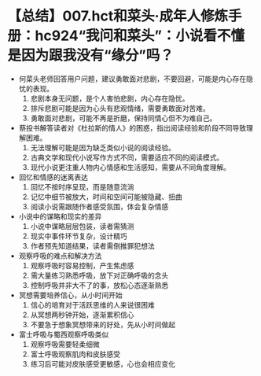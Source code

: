 # 【总结】007.hct和菜头·成年人修炼手册：hc924“我问和菜头”：小说看不懂是因为跟我没有“缘分”吗？

-   何菜头老师回答用户问题，建议勇敢面对悲剧，不要回避，可能是内心存在隐忧的表现。
    1.  悲剧本身无问题，是个人害怕悲剧，内心存在隐忧。
    2.  排斥悲剧可能是因为心头有悲观情绪，需要勇敢面对苦难。
    3.  勇敢面对悲剧，可能不再是折磨，保持同情心但不为难自己。
-   蔡投书解答读者对《杜拉斯的情人》的困惑，指出阅读经验和阶段不同导致理解困难。
    1.  无法理解可能是因为缺乏类似小说的阅读经验。
    2.  古典文学和现代小说写作方式不同，需要适应不同的阅读模式。
    3.  现代小说更注重人物内心情感和生活感知，需要从不同角度理解。
-   回忆和情感的迷离表达
    1.  回忆不按时序呈现，而是随意流淌
    2.  记忆中细节被放大，时间和空间可能被隐藏、扭曲
    3.  阅读小说需跟随作者感受氛围，体会复杂情感
-   小说中的谋略和现实的差异
    1.  小说中谋略层层包装，读者需猜测
    2.  现实中事件环节复杂，设计精巧
    3.  作者预先知道结果，读者需倒推罪犯想法
-   观察呼吸的难点和解决方法
    1.  观察呼吸时容易控制，产生焦虑感
    2.  需大量练习熟悉呼吸，放下对正确呼吸的念头
    3.  控制呼吸并非大不了的事，放松心态逐渐熟悉
-   冥想需要培养信心，从小时间开始
    1.  信心的培育对于活跃思维的人来说很困难
    2.  从冥想两秒钟开始，逐渐累积信心
    3.  不要急于想象冥想带来的好处，先从小时间做起
-   富士呼吸与蜀西观察呼吸类似
    1.  观察呼吸需要轻柔细微
    2.  富士呼吸观察肌肉和皮肤感受
    3.  练习后可能对皮肤感受更敏感，心也会相应变化